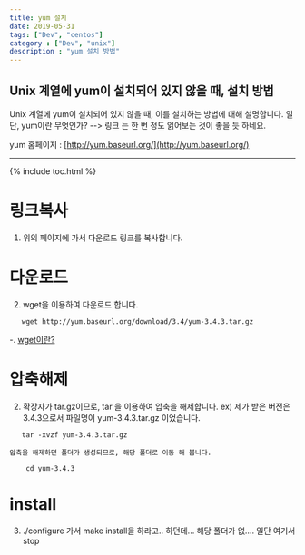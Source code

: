 ```yaml
---
title: yum 설치
date: 2019-05-31
tags: ["Dev", "centos"]
category : ["Dev", "unix"]
description : "yum 설치 방법"
---
```


## Unix 계열에 yum이 설치되어 있지 않을 때, 설치 방법
Unix 계열에 yum이 설치되어 있지 않을 때, 이를 설치하는 방법에 대해 설명합니다.
일단, yum이란 무엇인가? --> 링크   는 한 번 정도 읽어보는 것이 좋을 듯 하네요.

yum 홈페이지 : [http://yum.baseurl.org/](http://yum.baseurl.org/)

* * * * * * * * * * * * * * * * * * * * * * * * * * * *

{% include toc.html %}
# 링크복사
1. 위의 페이지에 가서 다운로드 링크를 복사합니다.

# 다운로드
2. wget을 이용하여 다운로드 합니다.
```
   wget http://yum.baseurl.org/download/3.4/yum-3.4.3.tar.gz
```
   -. [wget이란?]()

# 압축해제
2. 확장자가 tar.gz이므로, tar 을 이용하여 압축을 해제합니다. 
   ex) 제가 받은 버전은 3.4.3으로서 파일명이  yum-3.4.3.tar.gz 이었습니다.
```
   tar -xvzf yum-3.4.3.tar.gz
```
    압축을 해제하면 폴더가 생성되므로, 해당 폴더로 이동 해 봅니다.
```
    cd yum-3.4.3
```
# install
3. ./configure 가서 make install을 하라고.. 하던데...
    해당 폴더가 없.... 일단 여기서 stop

